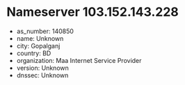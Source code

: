 # Nameserver 103.152.143.228

* as_number: 140850
* name: Unknown
* city: Gopalganj
* country: BD
* organization: Maa Internet Service Provider
* version: Unknown
* dnssec: Unknown
